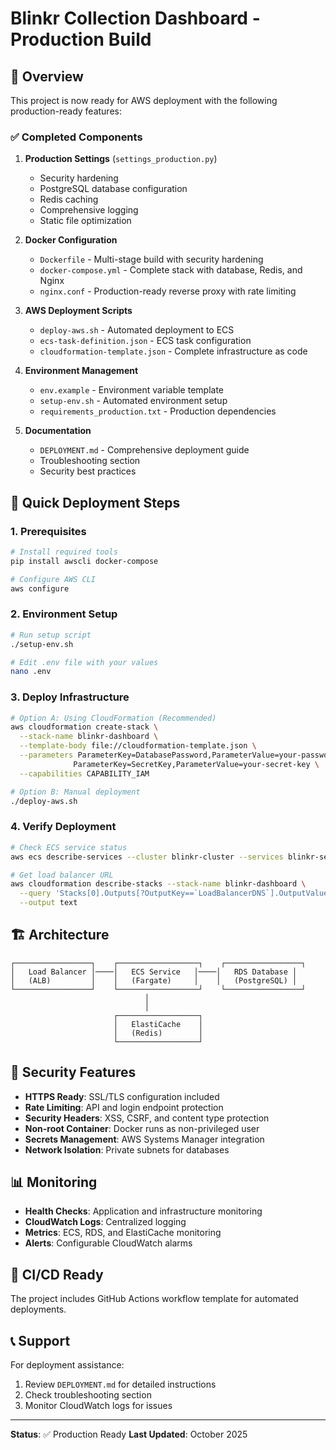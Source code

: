 # Blinkr Collection Dashboard - Production Build

## 🎯 Overview

This project is now ready for AWS deployment with the following production-ready features:

### ✅ Completed Components

1. **Production Settings** (`settings_production.py`)
   - Security hardening
   - PostgreSQL database configuration
   - Redis caching
   - Comprehensive logging
   - Static file optimization

2. **Docker Configuration**
   - `Dockerfile` - Multi-stage build with security hardening
   - `docker-compose.yml` - Complete stack with database, Redis, and Nginx
   - `nginx.conf` - Production-ready reverse proxy with rate limiting

3. **AWS Deployment Scripts**
   - `deploy-aws.sh` - Automated deployment to ECS
   - `ecs-task-definition.json` - ECS task configuration
   - `cloudformation-template.json` - Complete infrastructure as code

4. **Environment Management**
   - `env.example` - Environment variable template
   - `setup-env.sh` - Automated environment setup
   - `requirements_production.txt` - Production dependencies

5. **Documentation**
   - `DEPLOYMENT.md` - Comprehensive deployment guide
   - Troubleshooting section
   - Security best practices

## 🚀 Quick Deployment Steps

### 1. Prerequisites
```bash
# Install required tools
pip install awscli docker-compose

# Configure AWS CLI
aws configure
```

### 2. Environment Setup
```bash
# Run setup script
./setup-env.sh

# Edit .env file with your values
nano .env
```

### 3. Deploy Infrastructure
```bash
# Option A: Using CloudFormation (Recommended)
aws cloudformation create-stack \
  --stack-name blinkr-dashboard \
  --template-body file://cloudformation-template.json \
  --parameters ParameterKey=DatabasePassword,ParameterValue=your-password \
              ParameterKey=SecretKey,ParameterValue=your-secret-key \
  --capabilities CAPABILITY_IAM

# Option B: Manual deployment
./deploy-aws.sh
```

### 4. Verify Deployment
```bash
# Check ECS service status
aws ecs describe-services --cluster blinkr-cluster --services blinkr-service

# Get load balancer URL
aws cloudformation describe-stacks --stack-name blinkr-dashboard \
  --query 'Stacks[0].Outputs[?OutputKey==`LoadBalancerDNS`].OutputValue' \
  --output text
```

## 🏗️ Architecture

```
┌─────────────────┐    ┌──────────────────┐    ┌─────────────────┐
│   Load Balancer │────│   ECS Service   │────│   RDS Database │
│   (ALB)         │    │   (Fargate)     │    │   (PostgreSQL) │
└─────────────────┘    └──────────────────┘    └─────────────────┘
                              │
                              │
                       ┌──────────────────┐
                       │   ElastiCache    │
                       │   (Redis)        │
                       └──────────────────┘
```

## 🔐 Security Features

- **HTTPS Ready**: SSL/TLS configuration included
- **Rate Limiting**: API and login endpoint protection
- **Security Headers**: XSS, CSRF, and content type protection
- **Non-root Container**: Docker runs as non-privileged user
- **Secrets Management**: AWS Systems Manager integration
- **Network Isolation**: Private subnets for databases

## 📊 Monitoring

- **Health Checks**: Application and infrastructure monitoring
- **CloudWatch Logs**: Centralized logging
- **Metrics**: ECS, RDS, and ElastiCache monitoring
- **Alerts**: Configurable CloudWatch alarms

## 🔄 CI/CD Ready

The project includes GitHub Actions workflow template for automated deployments.

## 📞 Support

For deployment assistance:
1. Review `DEPLOYMENT.md` for detailed instructions
2. Check troubleshooting section
3. Monitor CloudWatch logs for issues

---

**Status**: ✅ Production Ready
**Last Updated**: October 2025
